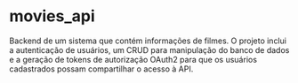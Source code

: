 # movies_api
Backend de um sistema que contém informações de filmes. O projeto inclui a autenticação de usuários, um CRUD para manipulação do banco de dados e a geração de tokens de autorização OAuth2 para que os usuários cadastrados possam compartilhar o acesso à API.
